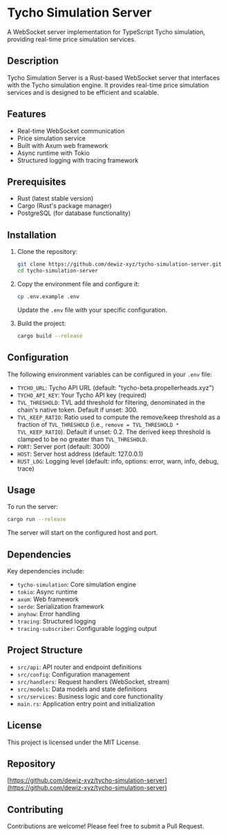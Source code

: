 # Tycho Simulation Server

A WebSocket server implementation for TypeScript Tycho simulation, providing real-time price simulation services.

## Description

Tycho Simulation Server is a Rust-based WebSocket server that interfaces with the Tycho simulation engine. It provides real-time price simulation services and is designed to be efficient and scalable.

## Features

- Real-time WebSocket communication
- Price simulation service
- Built with Axum web framework
- Async runtime with Tokio
- Structured logging with tracing framework

## Prerequisites

- Rust (latest stable version)
- Cargo (Rust's package manager)
- PostgreSQL (for database functionality)

## Installation

1. Clone the repository:
   ```bash
   git clone https://github.com/dewiz-xyz/tycho-simulation-server.git
   cd tycho-simulation-server
   ```

2. Copy the environment file and configure it:
   ```bash
   cp .env.example .env
   ```
   Update the `.env` file with your specific configuration.

3. Build the project:
   ```bash
   cargo build --release
   ```

## Configuration

The following environment variables can be configured in your `.env` file:

- `TYCHO_URL`: Tycho API URL (default: "tycho-beta.propellerheads.xyz")
- `TYCHO_API_KEY`: Your Tycho API key (required)
- `TVL_THRESHOLD`: TVL add threshold for filtering, denominated in the chain's native token. Default if unset: 300.
- `TVL_KEEP_RATIO`: Ratio used to compute the remove/keep threshold as a fraction of `TVL_THRESHOLD` (i.e., `remove = TVL_THRESHOLD * TVL_KEEP_RATIO`). Default if unset: 0.2. The derived keep threshold is clamped to be no greater than `TVL_THRESHOLD`.
- `PORT`: Server port (default: 3000)
- `HOST`: Server host address (default: 127.0.0.1)
- `RUST_LOG`: Logging level (default: info, options: error, warn, info, debug, trace)

## Usage

To run the server:

```bash
cargo run --release
```

The server will start on the configured host and port.

## Dependencies

Key dependencies include:
- `tycho-simulation`: Core simulation engine
- `tokio`: Async runtime
- `axum`: Web framework
- `serde`: Serialization framework
- `anyhow`: Error handling
- `tracing`: Structured logging
- `tracing-subscriber`: Configurable logging output

## Project Structure

- `src/api`: API router and endpoint definitions
- `src/config`: Configuration management
- `src/handlers`: Request handlers (WebSocket, stream)
- `src/models`: Data models and state definitions
- `src/services`: Business logic and core functionality
- `main.rs`: Application entry point and initialization

## License

This project is licensed under the MIT License.

## Repository

[https://github.com/dewiz-xyz/tycho-simulation-server](https://github.com/dewiz-xyz/tycho-simulation-server)

## Contributing

Contributions are welcome! Please feel free to submit a Pull Request. 
